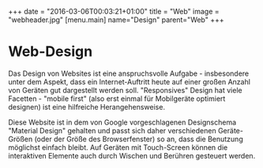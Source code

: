 +++
date = "2016-03-06T00:03:21+01:00"
title = "Web"
image = "webheader.jpg"
[menu.main]
    name="Design"
    parent="Web"
+++

# Web-Design

Das Design von Websites ist eine anspruchsvolle Aufgabe - insbesondere unter dem Aspekt, dass ein Internet-Auftritt heute auf einer großen Anzahl von Geräten gut dargestellt werden soll. "Responsives" Design hat viele Facetten - "mobile first" (also erst einmal für Mobilgeräte optimiert designen) ist eine hilfreiche Herangehensweise.

Diese Website ist in dem von Google vorgeschlagenen Designschema "Material Design" gehalten und passt sich daher verschiedenen Geräte-Größen (oder der Größe des Browserfenster) so an, dass die Benutzung möglichst einfach bleibt. Auf Geräten mit Touch-Screen können die interaktiven Elemente auch durch Wischen und Berühren gesteuert werden.
